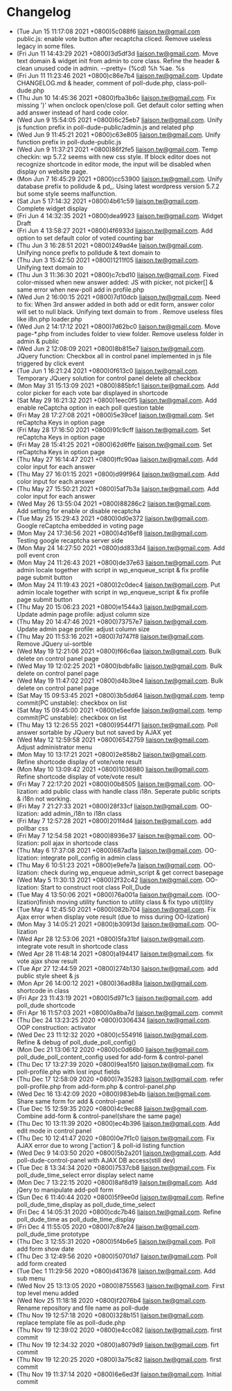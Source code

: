 # Changelog
* (Tue Jun 15 11:17:08 2021 +0800)5c088f6 liaison.tw@gmail.com public.js: enable vote button after recaptcha cliced. Remove useless legacy in some files.
* (Fri Jun 11 14:43:29 2021 +0800)3d5df3d liaison.tw@gmail.com. Move text domain & widget init from admin to core class. Refine the header & clean unused code in admin. --pretty= (%cd) %h %ae. %s
* (Fri Jun 11 11:23:46 2021 +0800)c86e7b4 liaison.tw@gmail.com. Update CHANGELOG.md & header, comment of poll-dude.php, class-poll-dude.php
* (Thu Jun 10 14:45:36 2021 +0800)fba3b6c liaison.tw@gmail.com. Fix missing ')' when onclock open/close poll. Get default color setting when add answer instead of hard code color.
* (Wed Jun 9 15:54:05 2021 +0800)6c25eb7 liaison.tw@gmail.com. Unify js function prefix in poll-dude-public/admin.js and related php
* (Wed Jun 9 11:45:21 2021 +0800)c63e805 liaison.tw@gmail.com. Unify function prefix in poll-dude-public.js
* (Wed Jun 9 11:37:21 2021 +0800)86f2fe5 liaison.tw@gmail.com. Temp checkin: wp 5.7.2 seems with new css style. If block editor does not recognize shortcode in editor mode, the input will be disabled when display on website page.
* (Mon Jun 7 16:45:29 2021 +0800)cc53900 liaison.tw@gmail.com. Unify database prefix to polldude & pd_. Using latest wordpress version 5.7.2 but some style seems malfunction.
* (Sat Jun 5 17:14:32 2021 +0800)4b61c59 liaison.tw@gmail.com. Complete widget display
* (Fri Jun 4 14:32:35 2021 +0800)dea9923 liaison.tw@gmail.com. Widget Draft
* (Fri Jun 4 13:58:27 2021 +0800)4f6933d liaison.tw@gmail.com. Add option to set default color of voted counting bar
* (Thu Jun 3 16:28:51 2021 +0800)249ad4e liaison.tw@gmail.com. Unifying nonce prefix to polldude & text domain to <poll-dude>
* (Thu Jun 3 15:42:50 2021 +0800)1211f05 liaison.tw@gmail.com. Unifying text domain to <poll-dude>
* (Thu Jun 3 11:36:30 2021 +0800)c7cbd10 liaison.tw@gmail.com. Fixed color-missed when new answer added: JS with picker, not picker[] & same error when new-poll add in profile.php
* (Wed Jun 2 16:00:15 2021 +0800)7d10dcb liaison.tw@gmail.com. Need to fix: When 3rd answer added in both add or edit form, answer color will set to null black. Unifying text domain to <poll-dude> from <poll-dude-domain>. Remove useless files like i8n.php loader.php
* (Wed Jun 2 14:17:12 2021 +0800)7d62bc0 liaison.tw@gmail.com. Move page-*.php from includes folder to view folder. Remove useless <partial> folder in admin & public
* (Wed Jun 2 12:08:09 2021 +0800)8b815e7 liaison.tw@gmail.com. JQuery function: Checkbox all in control panel implemented in js file triggered by click event
* (Tue Jun 1 16:21:24 2021 +0800)0f613c0 liaison.tw@gmail.com. Temporary JQuery solution for control panel delete all checkbox
* (Mon May 31 15:13:09 2021 +0800)885bfc1 liaison.tw@gmail.com. Add color picker for each vote bar displayed in shortcode
* (Sat May 29 16:21:32 2021 +0800)1eec0f5 liaison.tw@gmail.com. Add enable reCaptcha option in each poll question table
* (Fri May 28 17:27:08 2021 +0800)5e39cef liaison.tw@gmail.com. Set reCaptcha Keys in option page
* (Fri May 28 17:16:50 2021 +0800)91c9cff liaison.tw@gmail.com. Set reCaptcha Keys in option page
* (Fri May 28 15:41:25 2021 +0800)62d6ffe liaison.tw@gmail.com. Set reCaptcha Keys in option page
* (Thu May 27 16:14:47 2021 +0800)ffc90aa liaison.tw@gmail.com. Add color input for each answer
* (Thu May 27 16:01:15 2021 +0800)d99f964 liaison.tw@gmail.com. Add color input for each answer
* (Thu May 27 15:50:21 2021 +0800)5af7b3a liaison.tw@gmail.com. Add color input for each answer
* (Wed May 26 13:55:04 2021 +0800)88286c2 liaison.tw@gmail.com. Add setting for enable or disable recaptcha
* (Tue May 25 15:29:43 2021 +0800)0d0e372 liaison.tw@gmail.com. Google reCaptcha embedded in voting page
* (Mon May 24 17:36:56 2021 +0800)4d16ef8 liaison.tw@gmail.com. Testing google recaptcha server side
* (Mon May 24 14:27:50 2021 +0800)dd833d4 liaison.tw@gmail.com. Add poll event cron
* (Mon May 24 11:26:43 2021 +0800)de37e63 liaison.tw@gmail.com. Put admin locale together with script in wp_enqueue_script & fix profile page submit button
* (Mon May 24 11:19:43 2021 +0800)2c0dec4 liaison.tw@gmail.com. Put admin locale together with script in wp_enqueue_script & fix profile page submit button
* (Thu May 20 15:06:23 2021 +0800)e1544a3 liaison.tw@gmail.com. Update admin page profile: adjust column size
* (Thu May 20 14:47:46 2021 +0800)73757e7 liaison.tw@gmail.com. Update admin page profile: adjust column size
* (Thu May 20 11:53:16 2021 +0800)7d747f8 liaison.tw@gmail.com. Remove JQuery ui-sortble
* (Wed May 19 12:21:06 2021 +0800)f66c6aa liaison.tw@gmail.com. Bulk delete on control panel page
* (Wed May 19 12:02:25 2021 +0800)bdbfa8c liaison.tw@gmail.com. Bulk delete on control panel page
* (Wed May 19 11:47:02 2021 +0800)d4b3be4 liaison.tw@gmail.com. Bulk delete on control panel page
* (Sat May 15 09:53:45 2021 +0800)3b5dd64 liaison.tw@gmail.com. temp commit(PC unstable): checkbox on list
* (Sat May 15 09:45:00 2021 +0800)e5eefde liaison.tw@gmail.com. temp commit(PC unstable): checkbox on list
* (Thu May 13 12:26:55 2021 +0800)9544f71 liaison.tw@gmail.com. Poll answer sortable by JQuery but not saved by AJAX yet
* (Wed May 12 12:59:58 2021 +0800)6542759 liaison.tw@gmail.com. Adjust administrator menu
* (Mon May 10 13:17:21 2021 +0800)2e858b2 liaison.tw@gmail.com. Refine shortcode display of vote/vote result
* (Mon May 10 13:09:42 2021 +0800)1036980 liaison.tw@gmail.com. Refine shortcode display of vote/vote result
* (Fri May 7 22:17:20 2021 +0800)00b8505 liaison.tw@gmail.com. OO-lization: add public class with handle class i18n. Seperate public scripts & i18n not working.
* (Fri May 7 21:27:33 2021 +0800)28f33cf liaison.tw@gmail.com. OO-lization: add admin_i18n to i18n class
* (Fri May 7 12:57:28 2021 +0800)201f4d4 liaison.tw@gmail.com. add pollbar css
* (Fri May 7 12:54:58 2021 +0800)8936e37 liaison.tw@gmail.com. OO-lization: poll ajax in shortcode class
* (Thu May 6 17:37:08 2021 +0800)687ad1a liaison.tw@gmail.com. OO-lization: integrate poll_config in admin class
* (Thu May 6 10:51:23 2021 +0800)e9efe7a liaison.tw@gmail.com. OO-lization: check  during wp_enqueue admin_script & get correct basepage
* (Wed May 5 11:30:13 2021 +0800)2f32c42 liaison.tw@gmail.com. OO-lization: Start to construct root class Poll_Dude
* (Tue May 4 13:50:06 2021 +0800)76a001a liaison.tw@gmail.com. (OO-lization)finish moving utility function to utility class & fix typo uti(t)lity
* (Tue May 4 12:45:50 2021 +0800)082b704 liaison.tw@gmail.com. Fix Ajax error when display vote result (due to miss during OO-lization)
* (Mon May 3 14:05:21 2021 +0800)b30913d liaison.tw@gmail.com. OO-lization
* (Wed Apr 28 12:53:06 2021 +0800)5fa31bf liaison.tw@gmail.com. integrate vote result in shortcode class
* (Wed Apr 28 11:48:14 2021 +0800)a194417 liaison.tw@gmail.com. fix vote ajax show result
* (Tue Apr 27 12:44:59 2021 +0800)274b130 liaison.tw@gmail.com. add public style sheet & js
* (Mon Apr 26 14:00:12 2021 +0800)36ad88a liaison.tw@gmail.com. shortcode in class
* (Fri Apr 23 11:43:19 2021 +0800)5d971c3 liaison.tw@gmail.com. add poll_dude shortcode
* (Fri Apr 16 11:57:03 2021 +0800)0a8ba7d liaison.tw@gmail.com. commit
* (Thu Dec 24 13:23:25 2020 +0800)0306434 liaison.tw@gmail.com. OOP construction: activator
* (Wed Dec 23 11:12:32 2020 +0800)c554916 liaison.tw@gmail.com. Refine & debug of poll_dude_poll_config()
* (Mon Dec 21 13:06:12 2020 +0800)c0d66b0 liaison.tw@gmail.com. poll_dude_poll_content_config used for add-form & control-panel
* (Thu Dec 17 13:27:39 2020 +0800)9ea15f0 liaison.tw@gmail.com. fix poll-profile.php with lost input fields
* (Thu Dec 17 12:58:09 2020 +0800)7e35283 liaison.tw@gmail.com. refer poll-profile.php from add-form.php & control-panel.php
* (Wed Dec 16 13:42:09 2020 +0800)983eb4b liaison.tw@gmail.com. Share same form for add & control-panel
* (Tue Dec 15 12:59:35 2020 +0800)4c9ec88 liaison.tw@gmail.com. Combine add-form & control-panel(share the same page)
* (Thu Dec 10 13:11:39 2020 +0800)ec4b396 liaison.tw@gmail.com. Add edit mode in control panel
* (Thu Dec 10 12:41:47 2020 +0800)0e7f1c0 liaison.tw@gmail.com. Fix AJAX error due to wrong ['action'] & poll-id listing function
* (Wed Dec 9 14:03:50 2020 +0800)5b2a201 liaison.tw@gmail.com. Add poll-dude-control-panel with AJAX DB access(still dev)
* (Tue Dec 8 13:34:34 2020 +0800)7537cb8 liaison.tw@gmail.com. Fix poll_dude_time_select error display select name
* (Mon Dec 7 13:22:15 2020 +0800)8af8d19 liaison.tw@gmail.com. Add jQery to manipulate add-poll form
* (Sun Dec 6 11:40:44 2020 +0800)5f9ee0d liaison.tw@gmail.com. Refine poll_dude_time_display as poll_dude_time_select
* (Fri Dec 4 14:05:31 2020 +0800)cdc7b46 liaison.tw@gmail.com. Refine poll_dude_time as poll_dude_time_display
* (Fri Dec 4 11:55:05 2020 +0800)7c87e24 liaison.tw@gmail.com. poll_dude_time prototype
* (Thu Dec 3 12:55:31 2020 +0800)5f4b6e5 liaison.tw@gmail.com. Poll add form show date
* (Thu Dec 3 12:49:56 2020 +0800)50701d7 liaison.tw@gmail.com. Poll add form created
* (Tue Dec 1 11:29:56 2020 +0800)d413678 liaison.tw@gmail.com. Add sub menu
* (Wed Nov 25 13:13:05 2020 +0800)8755563 liaison.tw@gmail.com. First top level menu added
* (Wed Nov 25 11:18:18 2020 +0800)f2076b4 liaison.tw@gmail.com. Rename repository and file name as poll-dude
* (Thu Nov 19 12:57:18 2020 +0800)328b151 liaison.tw@gmail.com. replace template file as poll-dude.php
* (Thu Nov 19 12:39:02 2020 +0800)e4cc082 liaison.tw@gmail.com. first commit
* (Thu Nov 19 12:34:32 2020 +0800)a8079d9 liaison.tw@gmail.com. firt commit
* (Thu Nov 19 12:20:25 2020 +0800)3a75c82 liaison.tw@gmail.com. first commit
* (Thu Nov 19 11:37:14 2020 +0800)6e6ed3f liaison.tw@gmail.com. Initial commit

